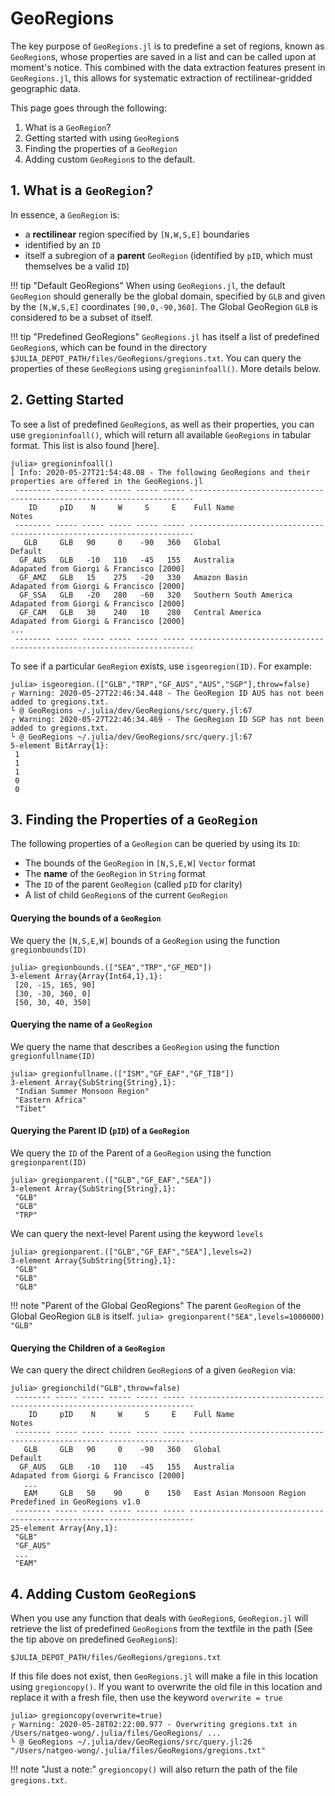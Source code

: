 # GeoRegions

The key purpose of `GeoRegions.jl` is to predefine a set of regions, known as `GeoRegion`s, whose properties are saved in a list and can be called upon at moment's notice.  This combined with the data extraction features present in `GeoRegions.jl`, this allows for systematic extraction of rectilinear-gridded geographic data.

This page goes through the following:
1. What is a `GeoRegion`?
2. Getting started with using `GeoRegion`s
3. Finding the properties of a `GeoRegion`
4. Adding custom `GeoRegion`s to the default.

## 1. What is a `GeoRegion`?

In essence, a `GeoRegion` is:
* a **rectilinear** region specified by `[N,W,S,E]` boundaries
* identified by an `ID`
* itself a subregion of a **parent** `GeoRegion` (identified by `pID`, which must themselves be a valid `ID`)

!!! tip "Default GeoRegions"
    When using `GeoRegions.jl`, the default `GeoRegion` should generally be the global domain, specified by `GLB` and given by the `[N,W,S,E]` coordinates `[90,0,-90,360]`.  The Global GeoRegion `GLB` is considered to be a subset of itself.

!!! tip "Predefined GeoRegions"
    `GeoRegions.jl` has itself a list of predefined `GeoRegion`s, which can be found in the directory `$JULIA_DEPOT_PATH/files/GeoRegions/gregions.txt`.  You can query the properties of these `GeoRegion`s using `gregioninfoall()`.  More details below.

## 2. Getting Started

To see a list of predefined `GeoRegion`s, as well as their properties, you can use `gregioninfoall()`, which will return all available `GeoRegions` in tabular format.  This list is also found [here].

```
julia> gregioninfoall()
[ Info: 2020-05-27T21:54:48.08 - The following GeoRegions and their properties are offered in the GeoRegions.jl
 -------- ----- ----- ----- ----- ----- ------------------------------ -----------------------------------------
    ID     pID    N     W     S     E    Full Name                      Notes                                    
 -------- ----- ----- ----- ----- ----- ------------------------------ -----------------------------------------
   GLB     GLB   90     0    -90   360   Global                         Default                                  
  GF_AUS   GLB   -10   110   -45   155   Australia                      Adapated from Giorgi & Francisco [2000]  
  GF_AMZ   GLB   15    275   -20   330   Amazon Basin                   Adapated from Giorgi & Francisco [2000]  
  GF_SSA   GLB   -20   280   -60   320   Southern South America         Adapated from Giorgi & Francisco [2000]  
  GF_CAM   GLB   30    240   10    280   Central America                Adapated from Giorgi & Francisco [2000]  
...
 -------- ----- ----- ----- ----- ----- ------------------------------ -----------------------------------------
```

To see if a particular `GeoRegion` exists, use `isgeoregion(ID)`.  For example:

```
julia> isgeoregion.(["GLB","TRP","GF_AUS","AUS","SGP"],throw=false)
┌ Warning: 2020-05-27T22:46:34.448 - The GeoRegion ID AUS has not been added to gregions.txt.
└ @ GeoRegions ~/.julia/dev/GeoRegions/src/query.jl:67
┌ Warning: 2020-05-27T22:46:34.469 - The GeoRegion ID SGP has not been added to gregions.txt.
└ @ GeoRegions ~/.julia/dev/GeoRegions/src/query.jl:67
5-element BitArray{1}:
 1
 1
 1
 0
 0
```

## 3. Finding the Properties of a `GeoRegion`

The following properties of a `GeoRegion` can be queried by using its `ID`:
* The bounds of the `GeoRegion` in `[N,S,E,W]` `Vector` format
* The **name** of the `GeoRegion` in `String` format
* The `ID` of the parent `GeoRegion` (called `pID` for clarity)
* A list of child `GeoRegion`s of the current `GeoRegion`

#### Querying the bounds of a `GeoRegion`

We query the `[N,S,E,W]` bounds of a `GeoRegion` using the function `gregionbounds(ID)`

```
julia> gregionbounds.(["SEA","TRP","GF_MED"])
3-element Array{Array{Int64,1},1}:
 [20, -15, 165, 90]
 [30, -30, 360, 0]
 [50, 30, 40, 350]
```

#### Querying the name of a `GeoRegion`

We query the name that describes a `GeoRegion` using the function `gregionfullname(ID)`

```
julia> gregionfullname.(["ISM","GF_EAF","GF_TIB"])
3-element Array{SubString{String},1}:
 "Indian Summer Monsoon Region"
 "Eastern Africa"
 "Tibet"
```

#### Querying the Parent ID (`pID`) of a `GeoRegion`

We query the `ID` of the Parent of a `GeoRegion` using the function `gregionparent(ID)`

```
julia> gregionparent.(["GLB","GF_EAF","SEA"])
3-element Array{SubString{String},1}:
 "GLB"
 "GLB"
 "TRP"
```

We can query the next-level Parent using the keyword `levels`

```
julia> gregionparent.(["GLB","GF_EAF","SEA"],levels=2)
3-element Array{SubString{String},1}:
 "GLB"
 "GLB"
 "GLB"
```

!!! note "Parent of the Global GeoRegions"
    The parent `GeoRegion` of the Global GeoRegion `GLB` is itself.
    ```
    julia> gregionparent("SEA",levels=1000000)
     "GLB"
    ```

#### Querying the Children of a `GeoRegion`

We can query the direct children `GeoRegion`s of a given `GeoRegion` via:

```
julia> gregionchild("GLB",throw=false)
 -------- ----- ----- ----- ----- ----- ------------------------------ -----------------------------------------
    ID     pID    N     W     S     E    Full Name                      Notes                                    
 -------- ----- ----- ----- ----- ----- ------------------------------ -----------------------------------------
   GLB     GLB   90     0    -90   360   Global                         Default                                  
  GF_AUS   GLB   -10   110   -45   155   Australia                      Adapated from Giorgi & Francisco [2000]  
   ...
   EAM     GLB   50    90     0    150   East Asian Monsoon Region      Predefined in GeoRegions v1.0            
 -------- ----- ----- ----- ----- ----- ------------------------------ -----------------------------------------
25-element Array{Any,1}:
 "GLB"
 "GF_AUS"
 ...
 "EAM"
```

## 4. Adding Custom `GeoRegion`s

When you use any function that deals with `GeoRegion`s, `GeoRegion.jl` will retrieve the list of predefined `GeoRegion`s from the textfile in the path (See the tip above on predefined `GeoRegion`s):
```
$JULIA_DEPOT_PATH/files/GeoRegions/gregions.txt
```

If this file does not exist, then `GeoRegions.jl` will make a file in this location using `gregioncopy()`.  If you want to overwrite the old file in this location and replace it with a fresh file, then use the keyword `overwrite = true`
```
julia> gregioncopy(overwrite=true)
┌ Warning: 2020-05-28T02:22:00.977 - Overwriting gregions.txt in /Users/natgeo-wong/.julia/files/GeoRegions/ ...
└ @ GeoRegions ~/.julia/dev/GeoRegions/src/query.jl:26
"/Users/natgeo-wong/.julia/files/GeoRegions/gregions.txt"
```

!!! note "Just a note:"
    `gregioncopy()` will also return the path of the file `gregions.txt`.
